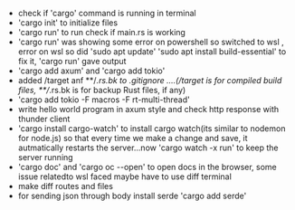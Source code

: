 - check if 'cargo' command is running in terminal
- 'cargo init' to initialize files
- 'cargo run' to run check if main.rs is working
- 'cargo run' was showing some error on powershell so switched to wsl , error on wsl so did 'sudo apt update'
'sudo apt install build-essential' to fix it, 'cargo run' gave output
- 'cargo add axum' and 'cargo add tokio'
- added /target anf **/*.rs.bk to .gitignore ....(/target is for compiled build files, **/*.rs.bk is for backup Rust files, if any)
- 'cargo add tokio -F macros -F rt-multi-thread'
- write hello world program in axum style and check http response with thunder client
- 'cargo install cargo-watch' to install cargo watch(its similar to nodemon for node.js) so that every time we make a change and save, it autmatically restarts the server...now 'cargo watch -x run' to keep the server running
- 'cargo doc' and 'cargo oc --open' to open docs in the browser, some issue relatedto wsl faced maybe have to use diff terminal
-  make diff routes and files
- for sending json through body install serde 'cargo add serde'